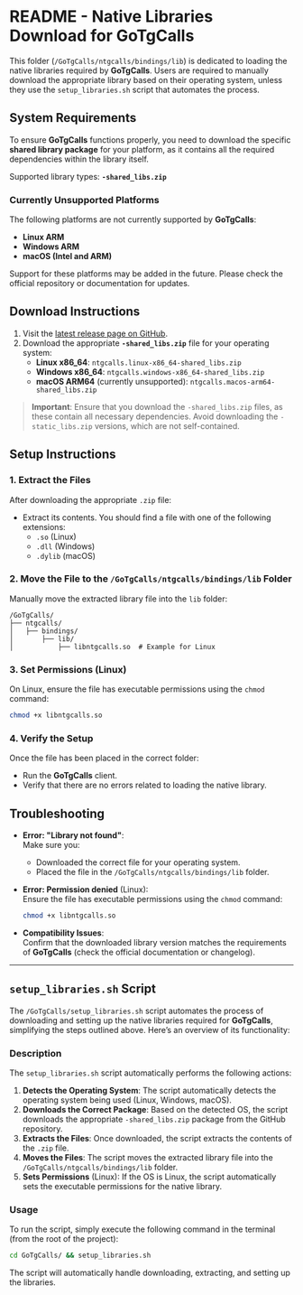# README - Native Libraries Download for GoTgCalls

This folder (`/GoTgCalls/ntgcalls/bindings/lib`) is dedicated to loading the native libraries required by **GoTgCalls**. Users are required to manually download the appropriate library based on their operating system, unless they use the `setup_libraries.sh` script that automates the process.

## System Requirements

To ensure **GoTgCalls** functions properly, you need to download the specific **shared library package** for your platform, as it contains all the required dependencies within the library itself.

Supported library types: **`-shared_libs.zip`**

### Currently Unsupported Platforms
The following platforms are not currently supported by **GoTgCalls**:
- **Linux ARM**
- **Windows ARM**
- **macOS (Intel and ARM)**

Support for these platforms may be added in the future. Please check the official repository or documentation for updates.

## Download Instructions

1. Visit the [latest release page on GitHub](https://github.com/pytgcalls/ntgcalls/releases/latest).
2. Download the appropriate **`-shared_libs.zip`** file for your operating system:
    - **Linux x86_64**: `ntgcalls.linux-x86_64-shared_libs.zip`
    - **Windows x86_64**: `ntgcalls.windows-x86_64-shared_libs.zip`
    - **macOS ARM64** (currently unsupported): `ntgcalls.macos-arm64-shared_libs.zip`

> **Important**: Ensure that you download the `-shared_libs.zip` files, as these contain all necessary dependencies. Avoid downloading the `-static_libs.zip` versions, which are not self-contained.

## Setup Instructions

### 1. Extract the Files
After downloading the appropriate `.zip` file:
- Extract its contents. You should find a file with one of the following extensions:
    - `.so` (Linux)
    - `.dll` (Windows)
    - `.dylib` (macOS)

### 2. Move the File to the `/GoTgCalls/ntgcalls/bindings/lib` Folder
Manually move the extracted library file into the `lib` folder:
```
/GoTgCalls/
├── ntgcalls/
│   ├── bindings/
│       ├── lib/
│           ├── libntgcalls.so  # Example for Linux
```

### 3. Set Permissions (Linux)
On Linux, ensure the file has executable permissions using the `chmod` command:
```bash
chmod +x libntgcalls.so
```

### 4. Verify the Setup
Once the file has been placed in the correct folder:
- Run the **GoTgCalls** client.
- Verify that there are no errors related to loading the native library.

## Troubleshooting

- **Error: "Library not found"**:  
  Make sure you:
    - Downloaded the correct file for your operating system.
    - Placed the file in the `/GoTgCalls/ntgcalls/bindings/lib` folder.

- **Error: Permission denied** (Linux):  
  Ensure the file has executable permissions using the `chmod` command:
  ```bash
  chmod +x libntgcalls.so
  ```

- **Compatibility Issues**:  
  Confirm that the downloaded library version matches the requirements of **GoTgCalls** (check the official documentation or changelog).

---

## `setup_libraries.sh` Script

The `/GoTgCalls/setup_libraries.sh` script automates the process of downloading and setting up the native libraries required for **GoTgCalls**, simplifying the steps outlined above. Here’s an overview of its functionality:

### Description

The `setup_libraries.sh` script automatically performs the following actions:

1. **Detects the Operating System**: The script automatically detects the operating system being used (Linux, Windows, macOS).
2. **Downloads the Correct Package**: Based on the detected OS, the script downloads the appropriate `-shared_libs.zip` package from the GitHub repository.
3. **Extracts the Files**: Once downloaded, the script extracts the contents of the `.zip` file.
4. **Moves the Files**: The script moves the extracted library file into the `/GoTgCalls/ntgcalls/bindings/lib` folder.
5. **Sets Permissions** (Linux): If the OS is Linux, the script automatically sets the executable permissions for the native library.

### Usage

To run the script, simply execute the following command in the terminal (from the root of the project):

```bash
cd GoTgCalls/ && setup_libraries.sh
```

The script will automatically handle downloading, extracting, and setting up the libraries.